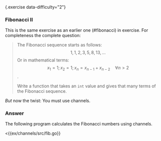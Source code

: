 {.exercise data-difficulty="2"}
### Fibonacci II

This is the same exercise as an earlier one (#fibonacci) in
exercise. For completeness the complete question:

> The Fibonacci sequence starts as follows: $$1, 1, 2, 3, 5, 8, 13, \ldots$$
> Or in mathematical terms: $$ x_1 = 1; x_2 = 1; x_n = x_{n-1} +
> x_{n-2}\quad\forall n > 2 $$.
>
> Write a function that takes an `int` value and gives
> that many terms of the Fibonacci sequence.

*But* now the twist: You must use channels.

### Answer

The following program calculates the Fibonacci numbers using channels.

<{{ex/channels/src/fib.go}}
